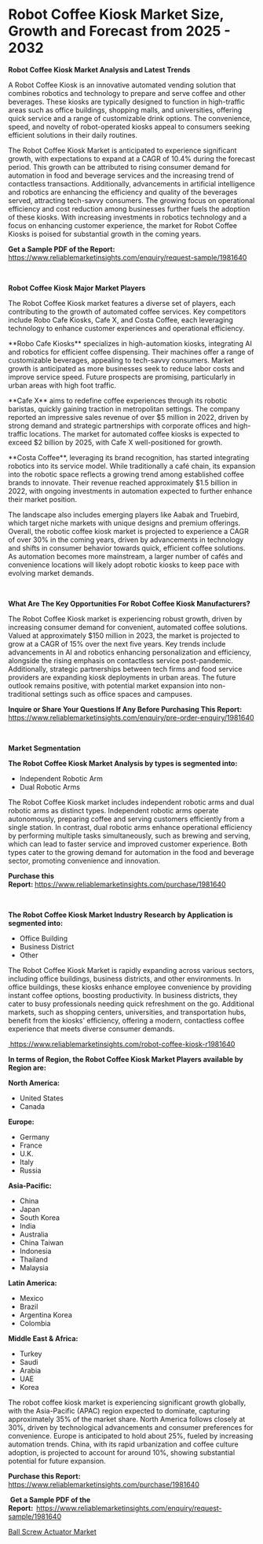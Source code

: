 <p><h1>Robot Coffee Kiosk Market Size, Growth and Forecast from 2025 - 2032</h1></p><p><strong>Robot Coffee Kiosk Market Analysis and Latest Trends</strong></p>
<p><p>A Robot Coffee Kiosk is an innovative automated vending solution that combines robotics and technology to prepare and serve coffee and other beverages. These kiosks are typically designed to function in high-traffic areas such as office buildings, shopping malls, and universities, offering quick service and a range of customizable drink options. The convenience, speed, and novelty of robot-operated kiosks appeal to consumers seeking efficient solutions in their daily routines.</p><p>The Robot Coffee Kiosk Market is anticipated to experience significant growth, with expectations to expand at a CAGR of 10.4% during the forecast period. This growth can be attributed to rising consumer demand for automation in food and beverage services and the increasing trend of contactless transactions. Additionally, advancements in artificial intelligence and robotics are enhancing the efficiency and quality of the beverages served, attracting tech-savvy consumers. The growing focus on operational efficiency and cost reduction among businesses further fuels the adoption of these kiosks. With increasing investments in robotics technology and a focus on enhancing customer experience, the market for Robot Coffee Kiosks is poised for substantial growth in the coming years.</p></p>
<p><strong>Get a Sample PDF of the Report:&nbsp;</strong> <a href="https://www.reliablemarketinsights.com/enquiry/request-sample/1981640?utm_campaign=3206&utm_medium=2&utm_source=Github&utm_content=ia&utm_term=10042025&utm_id=robot-coffee-kiosk">https://www.reliablemarketinsights.com/enquiry/request-sample/1981640</a></p>
<p>&nbsp;</p>
<p><strong>Robot Coffee Kiosk Major Market Players</strong></p>
<p><p>The Robot Coffee Kiosk market features a diverse set of players, each contributing to the growth of automated coffee services. Key competitors include Robo Cafe Kiosks, Cafe X, and Costa Coffee, each leveraging technology to enhance customer experiences and operational efficiency.</p><p>**Robo Cafe Kiosks** specializes in high-automation kiosks, integrating AI and robotics for efficient coffee dispensing. Their machines offer a range of customizable beverages, appealing to tech-savvy consumers. Market growth is anticipated as more businesses seek to reduce labor costs and improve service speed. Future prospects are promising, particularly in urban areas with high foot traffic.</p><p>**Cafe X** aims to redefine coffee experiences through its robotic baristas, quickly gaining traction in metropolitan settings. The company reported an impressive sales revenue of over $5 million in 2022, driven by strong demand and strategic partnerships with corporate offices and high-traffic locations. The market for automated coffee kiosks is expected to exceed $2 billion by 2025, with Cafe X well-positioned for growth.</p><p>**Costa Coffee**, leveraging its brand recognition, has started integrating robotics into its service model. While traditionally a café chain, its expansion into the robotic space reflects a growing trend among established coffee brands to innovate. Their revenue reached approximately $1.5 billion in 2022, with ongoing investments in automation expected to further enhance their market position.</p><p>The landscape also includes emerging players like Aabak and Truebird, which target niche markets with unique designs and premium offerings. Overall, the robotic coffee kiosk market is projected to experience a CAGR of over 30% in the coming years, driven by advancements in technology and shifts in consumer behavior towards quick, efficient coffee solutions. As automation becomes more mainstream, a larger number of cafés and convenience locations will likely adopt robotic kiosks to keep pace with evolving market demands.</p></p>
<p>&nbsp;</p>
<p><strong>What Are The Key Opportunities For Robot Coffee Kiosk Manufacturers?</strong></p>
<p><p>The Robot Coffee Kiosk market is experiencing robust growth, driven by increasing consumer demand for convenient, automated coffee solutions. Valued at approximately $150 million in 2023, the market is projected to grow at a CAGR of 15% over the next five years. Key trends include advancements in AI and robotics enhancing personalization and efficiency, alongside the rising emphasis on contactless service post-pandemic. Additionally, strategic partnerships between tech firms and food service providers are expanding kiosk deployments in urban areas. The future outlook remains positive, with potential market expansion into non-traditional settings such as office spaces and campuses.</p></p>
<p><strong>Inquire or Share Your Questions If Any Before Purchasing This Report:</strong> <a href="https://www.reliablemarketinsights.com/enquiry/pre-order-enquiry/1981640?utm_campaign=3206&utm_medium=2&utm_source=Github&utm_content=ia&utm_term=10042025&utm_id=robot-coffee-kiosk">https://www.reliablemarketinsights.com/enquiry/pre-order-enquiry/1981640</a></p>
<p>&nbsp;</p>
<p><strong>Market Segmentation</strong></p>
<p><strong>The Robot Coffee Kiosk Market Analysis by types is segmented into:</strong></p>
<p><ul><li>Independent Robotic Arm</li><li>Dual Robotic Arms</li></ul></p>
<p><p>The Robot Coffee Kiosk market includes independent robotic arms and dual robotic arms as distinct types. Independent robotic arms operate autonomously, preparing coffee and serving customers efficiently from a single station. In contrast, dual robotic arms enhance operational efficiency by performing multiple tasks simultaneously, such as brewing and serving, which can lead to faster service and improved customer experience. Both types cater to the growing demand for automation in the food and beverage sector, promoting convenience and innovation.</p></p>
<p><strong>Purchase this Report:&nbsp;</strong><a href="https://www.reliablemarketinsights.com/purchase/1981640?utm_campaign=3206&utm_medium=2&utm_source=Github&utm_content=ia&utm_term=10042025&utm_id=robot-coffee-kiosk">https://www.reliablemarketinsights.com/purchase/1981640</a></p>
<p>&nbsp;</p>
<p><strong>The Robot Coffee Kiosk Market Industry Research by Application is segmented into:</strong></p>
<p><ul><li>Office Building</li><li>Business District</li><li>Other</li></ul></p>
<p><p>The Robot Coffee Kiosk Market is rapidly expanding across various sectors, including office buildings, business districts, and other environments. In office buildings, these kiosks enhance employee convenience by providing instant coffee options, boosting productivity. In business districts, they cater to busy professionals needing quick refreshment on the go. Additional markets, such as shopping centers, universities, and transportation hubs, benefit from the kiosks' efficiency, offering a modern, contactless coffee experience that meets diverse consumer demands.</p></p>
<p><a href="https://www.reliablemarketinsights.com/robot-coffee-kiosk-r1981640?utm_campaign=3206&utm_medium=2&utm_source=Github&utm_content=ia&utm_term=10042025&utm_id=robot-coffee-kiosk">&nbsp;https://www.reliablemarketinsights.com/robot-coffee-kiosk-r1981640</a></p>
<p><strong>In terms of Region, the Robot Coffee Kiosk Market Players available by Region are:</strong></p>
<p>
    <p> <strong> North America: </strong>
        <ul>
            <li>United States</li>
            <li>Canada</li>
        </ul>
        </p> 
    <p> <strong> Europe: </strong>
        <ul>
            <li>Germany</li>
            <li>France</li>
            <li>U.K.</li>
            <li>Italy</li>
            <li>Russia</li>
        </ul>
        </p> 
    <p> <strong> Asia-Pacific: </strong>
        <ul>
            <li>China</li>
            <li>Japan</li>
            <li>South Korea</li>
            <li>India</li>
            <li>Australia</li>
            <li>China Taiwan</li>
            <li>Indonesia</li>
            <li>Thailand</li>
            <li>Malaysia</li>
        </ul>
        </p> 
    <p> <strong> Latin America: </strong>
        <ul>
            <li>Mexico</li>
            <li>Brazil</li>
            <li>Argentina Korea</li>
            <li>Colombia</li>
        </ul>
        </p> 
    <p> <strong> Middle East & Africa: </strong>
        <ul>
            <li>Turkey</li>
            <li>Saudi</li>
            <li>Arabia</li>
            <li>UAE</li>
            <li>Korea</li>
        </ul>
    </p>
    </p>
<p><p>The robot coffee kiosk market is experiencing significant growth globally, with the Asia-Pacific (APAC) region expected to dominate, capturing approximately 35% of the market share. North America follows closely at 30%, driven by technological advancements and consumer preferences for convenience. Europe is anticipated to hold about 25%, fueled by increasing automation trends. China, with its rapid urbanization and coffee culture adoption, is projected to account for around 10%, showing substantial potential for future expansion.</p></p>
<p><strong>Purchase this Report: </strong><a href="https://www.reliablemarketinsights.com/purchase/1981640?utm_campaign=3206&utm_medium=2&utm_source=Github&utm_content=ia&utm_term=10042025&utm_id=robot-coffee-kiosk">https://www.reliablemarketinsights.com/purchase/1981640</a></p>
<p>&nbsp;<strong>Get a Sample PDF of the Report:&nbsp;&nbsp;</strong><a href="https://www.reliablemarketinsights.com/enquiry/request-sample/1981640?utm_campaign=3206&utm_medium=2&utm_source=Github&utm_content=ia&utm_term=10042025&utm_id=robot-coffee-kiosk">https://www.reliablemarketinsights.com/enquiry/request-sample/1981640</a></p>
<p><strong></strong></p>
<p><p><a href="https://github.com/luckyshygirl/Market-Research-Report-List-7/blob/main/ball-screw-actuator-market.md?utm_campaign=3206&utm_medium=2&utm_source=Github&utm_content=ia&utm_term=10042025&utm_id=robot-coffee-kiosk">Ball Screw Actuator Market</a></p></p>